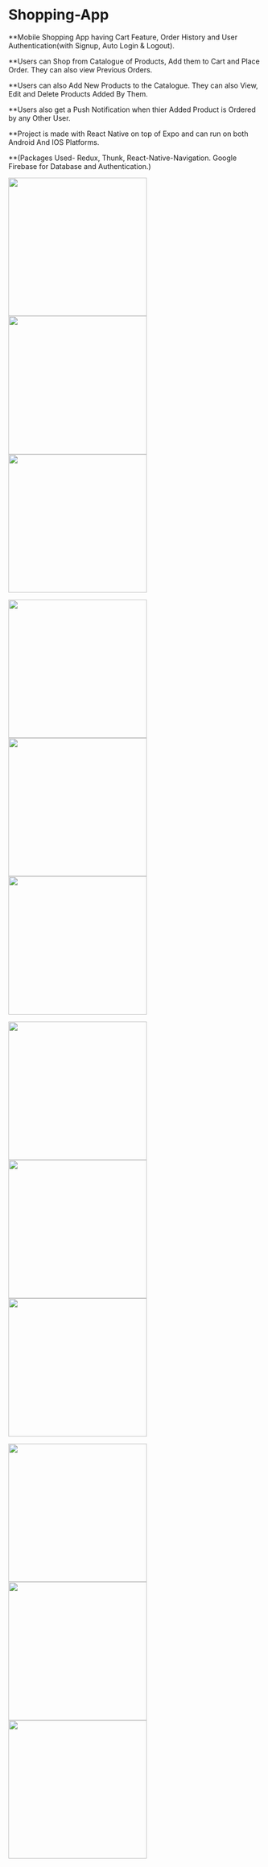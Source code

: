 # Shopping-App

**Mobile Shopping App having Cart Feature, Order History and User Authentication(with Signup, Auto Login & Logout).

**Users can Shop from Catalogue of Products, Add them to Cart and Place Order. They can also view Previous Orders.

**Users can also Add New Products to the Catalogue. They can also View, Edit and Delete Products Added By Them.

**Users also get a Push Notification when thier Added Product is Ordered by any Other User.

**Project is made with React Native on top of Expo and can run on both Android And IOS Platforms.

**(Packages Used- Redux, Thunk, React-Native-Navigation. Google Firebase for Database and Authentication.)

<img src="Screenshots/Screenshot_1.png" width="275"> <img src="Screenshots/Screenshot_2.png" width="275"> <img src="Screenshots/Screenshot_3.png" width="275">

<img src="Screenshots/Screenshot_7.png" width="275"> <img src="Screenshots/Screenshot_11.png" width="275"> <img src="Screenshots/Screenshot_4.png" width="275">

<img src="Screenshots/Screenshot_5.png" width="275"> <img src="Screenshots/Screenshot_6.png" width="275"> <img src="Screenshots/Screenshot_9.png" width="275">

<img src="Screenshots/Screenshot_8.png" width="275"> <img src="Screenshots/Screenshot_10.png" width="275"> <img src="Screenshots/Screenshot_12.png" width="275">
